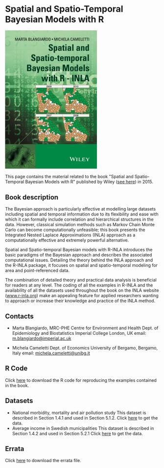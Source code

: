 # Spatial and Spatio-Temporal Bayesian Models with R

<img src=cover.jpg width="300">

This page contains the material related to the book "Spatial and Spatio-Temporal Bayesian Models with R" published by Wiley ([see here](https://onlinelibrary.wiley.com/doi/book/10.1002/9781118950203)) in 2015.


## Book description
The Bayesian approach is particularly effective at modelling large datasets including spatial and temporal information due to its flexibility and ease with which it can formally include correlation and hierarchical structures in the data. However, classical simulation methods such as Markov Chain Monte Carlo can become computationally unfeasible; this book presents the Integrated Nested Laplace Approximations (INLA) approach as a computationally effective and extremely powerful alternative.

Spatial and Spatio-temporal Bayesian models with R-INLA introduces the basic paradigms of the Bayesian approach and describes the associated computational issues. Detailing the theory behind the INLA approach and the R-INLA package, it focuses on spatial and spatio-temporal modeling for area and point-referenced data.

The combination of detailed theory and practical data analysis is beneficial for readers at any level. The coding of all the examples in R-INLA and the availability of all the datasets used throughout the book on the INLA website (www.r-inla.org) make an appealing feature for applied researchers wanting to approach or increase their knowledge and practice of the INLA method.

## Contacts
* Marta Blangiardo,
MRC-PHE Centre for Environment and Health
Dept. of Epidemiology and Biostatistics
Imperial College London, UK
email: m.blangiardo@imperial.ac.uk

* Michela Cameletti
Dept. of Economics
University of Bergamo, Bergamo, Italy
email: michela.cameletti@unibg.it 

## R Code

Click [here](https://drive.google.com/open?id=1YphthJc6d821jIGOnT2pGm4orp2cOthL&usp=drive_fs) to download the R code for reproducing the examples contained in the book. 

## Datasets

* National morbidity, mortality and air pollution study
This dataset is described in Section 1.4.1 and used in Section 5.1.2. Click [here](https://drive.google.com/open?id=1Yt17udN0XWWZaqreKP8N5TlySYbYcYX5&usp=drive_fs) to get the data.
* Average income in Swedish municipalities
This dataset is described in Section 1.4.2 and used in Section 5.2.1 Click [here](https://drive.google.com/open?id=1Z3hZqmjiQ8F9LAQ9fUd-VGUyT8UlvnVS&usp=drive_fs) to get the data.

## Errata
Click [here](https://drive.google.com/open?id=1Ys83fWwwciaHBeyhJ9MZcw67v4kEZaaI&usp=drive_fs) to download the errata file.


